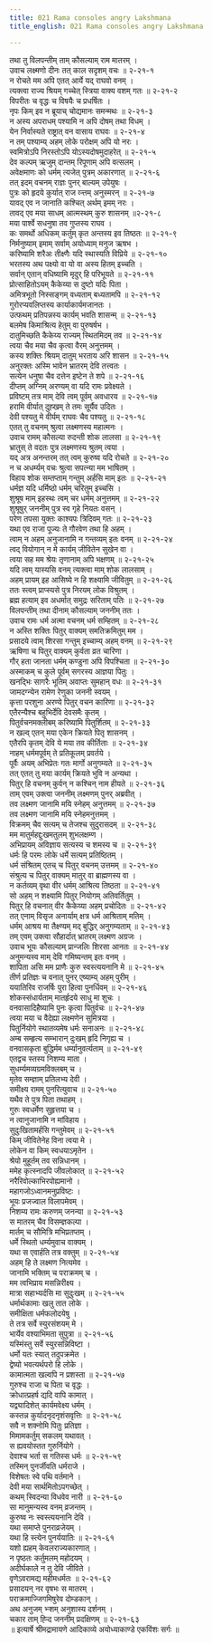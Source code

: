 ```yaml
---
title: 021 Rama consoles angry Lakshmana
title_english: 021 Rama consoles angry Lakshmana

---
```

तथा तु विलपन्तीम् ताम् कौसल्याम् राम मातरम् ।  
उवाच लक्ष्मणो दीनः तत् काल सदृशम् वचः ॥ २-२१-१  
न रोचते मम अपि एतत् आर्ये यद् राघवो वनम् ।  
त्यक्त्वा राज्य श्रियम् गच्चेत् स्त्रिया वाक्य वशम् गतः ॥ २-२१-२  
विपरीतः च वृद्धः च विषयैः च प्रधर्षितः ।  
नृपः किम् इव न ब्रूयाच् चोद्यमानः समन्मथः ॥ २-२१-३  
न अस्य अपराधम् पश्यामि न अपि दोषम् तथा विधम् ।  
येन निर्वास्यते राष्ट्रात् वन वासाय राघवः ॥ २-२१-४  
न तम् पश्याम्य् अहम् लोके परोक्षम् अपि यो नरः ।  
स्वमित्रोऽपि निरस्तोऽपि योऽस्यदोषमुदाहरेत् ॥ २-२१-५  
देव कल्पम् ऋजुम् दान्तम् रिपूणाम् अपि वत्सलम् ।  
अवेक्षमाणः को धर्मम् त्यजेत् पुत्रम् अकारणात् ॥ २-२१-६  
तत् इदम् वचनम् राज्ञः पुनर् बाल्यम् उपेयुषः ।  
पुत्रः को हृदये कुर्यात् राज व्ऱ्त्तम् अनुस्मरन् ॥ २-२१-७  
यावद् एव न जानाति कश्चित् अर्थम् इमम् नरः ।  
तावद् एव मया साधम् आत्मस्थम् कुरु शासनम् ॥२-२१-८  
मया पार्श्वे सधनुषा तव गुप्तस्य राघव ।  
कः समर्थो अधिकम् कर्तुम् कृत अन्तस्य इव तिष्ठतः ॥ २-२१-९  
निर्मनुष्याम् इमाम् सर्वाम् अयोध्याम् मनुज ऋषभ ।  
करिष्यामि शरैअः तीक्ष्णैः यदि स्थास्यति विप्रिये ॥ २-२१-१०  
भरतस्य अथ पक्ष्यो वा यो वा अस्य हितम् इच्चति ।  
सर्वान् एतान् वधिष्यामि मृदुर् हि परिभूयते ॥ २-२१-११  
प्रोत्साहितोऽयम् कैकेय्या स दुष्टो यदिः पिता ।  
अमित्रभूतो निस्सङ्गम् वध्यताम् बध्यतामपि ॥ २-२१-१२  
गुरोरप्यवलिप्तस्य कार्याकार्यमजानतः ।  
उत्फथम् प्रतिपन्नस्य कार्यम् भवति शासन्म् ॥ २-२१-१३  
बलमेष किमाश्रित्य हेतुम् वा पुरुषर्षभ ।  
दातुमिच्छति कैकेय्य राज्यम् स्थितमिदम् तव ॥ २-२१-१४  
त्वया चैव मया चैव कृत्वा वैरम् अनुत्तमम् ।  
कस्य शक्तिः श्रियम् दातुम् भरताय अरि शासन ॥ २-२१-१५  
अनुरक्तः अस्मि भावेन भ्रातरम् देवि तत्त्वतः ।  
सत्येन धनुषा चैव दत्तेन इष्टेन ते शपे ॥ २-२१-१६  
दीप्तम् अग्निम् अरण्यम् वा यदि रामः प्रवेक्ष्यते ।  
प्रविष्टम् तत्र माम् देवि त्वम् पूर्वम् अवधारय ॥ २-२१-१७  
हरामि वीर्यात् दुह्खम् ते तमः सूर्यैव उदितः ।  
देवी पश्यतु मे वीर्यम् राघवः चैव पश्यतु ॥ २-२१-१८  
एतत् तु वचनम् श्रुत्वा लक्ष्मणस्य महात्मनः ।  
उवाच रामम् कौसल्या रुदन्ती शोक लालसा ॥ २-२१-१९  
भ्रातुस् ते वदतः पुत्र लक्ष्मणस्य श्रुतम् त्वया ।  
यद् अत्र अनन्तरम् तत् त्वम् कुरुष्व यदि रोचते ॥ २-२१-२०  
न च अधर्म्यम् वचः श्रुत्वा सपत्न्या मम भाषितम् ।  
विहाय शोक सम्तप्ताम् गन्तुम् अर्हसि माम् इतः ॥ २-२१-२१  
धर्मज्ञ यदि धर्मिष्ठो धर्मम् चरितुम् इच्चसि ।  
शुश्रूष माम् इहस्थः त्वम् चर धर्मम् अनुत्तमम् ॥ २-२१-२२  
शुश्रूषुर् जननीम् पुत्र स्व गृहे नियतः वसन् ।  
परेण तपसा युक्तः काश्यपः त्रिदिवम् गतः ॥ २-२१-२३  
यथा एव राजा पूज्यः ते गौरवेण तथा हि अहम् ।  
त्वाम् न अहम् अनुजानामि न गन्तव्यम् इतः वनम् ॥ २-२१-२४  
त्वद् वियोगान् न मे कार्यम् जीवितेन सुखेन वा ।  
त्वया सह मम श्रेयः तृणानाम् अपि भक्षणम् ॥ २-२१-२५  
यदि त्वम् यास्यसि वनम् त्यक्त्वा माम् शोक लालसाम् ।  
अहम् प्रायम् इह आसिष्ये न हि शक्ष्यामि जीवितुम् ॥ २-२१-२६  
ततः स्त्वम् प्राप्स्यसे पुत्र निरयम् लोक विश्रुतम् ।  
ब्रह्म हत्याम् इव अधर्मात् समुद्रः सरिताम् पतिः ॥ २-२१-२७  
विलपन्तीम् तथा दीनाम् कौसल्याम् जननीम् ततः ।  
उवाच रामः धर्म अत्मा वचनम् धर्म सम्हितम् ॥ २-२१-२८  
न अस्ति शक्तिः पितुर् वाक्यम् समतिक्रमितुम् मम ।  
प्रसादये त्वाम् शिरसा गन्तुम् इच्चाम्य् अहम् वनम् ॥ २-२१-२९  
ऋषिणा च पितुर् वाक्यम् कुर्वता व्रत चारिणा ।  
गौर् हता जानता धर्मम् कण्डुना अपि विपश्चिता ॥ २-२१-३०  
अस्माकम् च कुले पूर्वम् सगरस्य आज्ञया पितुः ।  
खनद्भिः सागरैः भूतिम् अवाप्तः सुमहान् वधः ॥ २-२१-३१  
जामदग्न्येन रामेण रेणुका जननी स्वयम् ।  
कृत्ता परशुना अरण्ये पितुर् वचन कारिणा ॥ २-२१-३२  
एतैरन्यैश्च बहुभिर्देवि देवसमैः कृतम् ।  
पितुर्वचनमक्लीबम् करिष्यामि पितुर्शितम् ॥ २-२१-३३  
न खल्व् एतन् मया एकेन क्रियते पितृ शासनम् ।  
एतैरपि कृतम् देवि ये मया तव कीर्तिताः ॥ २-२१-३४  
नाहम् धर्ममपूर्वम् ते प्रतिकूलम् प्रवर्तये ।  
पूर्वैः अयम् अभिप्रेतः गतः मार्गो अनुगम्यते ॥ २-२१-३५  
तत् एतत् तु मया कार्यम् क्रियते भुवि न अन्यथा ।  
पितुर् हि वचनम् कुर्वन् न कश्चिन् नाम हीयते ॥ २-२१-३६  
ताम् एवम् उक्त्वा जननीम् लक्ष्मणम् पुनर् अब्रवीत् ।  
तव लक्ष्मण जानामि मयि स्नेहम् अनुत्तमम् ॥ २-२१-३७  
तव लक्ष्मण जानामि मयि स्नेहमनुत्तमम् ।  
विक्रमम् चैव सत्यम् च तेजश्च सुदुरासदम् ॥ २-२१-३८  
मम मातुर्महद्दुःखमतुलम् शुभलक्षम्ण ।  
अभिप्रायम् अविज्ञाय सत्यस्य च शमस्य च ॥ २-२१-३९  
धर्मः हि परमः लोके धर्मे सत्यम् प्रतिष्ठितम् ।  
धर्म संश्रितम् एतच् च पितुर् वचनम् उत्तमम् ॥ २-२१-४०  
संश्रुत्य च पितुर् वाक्यम् मातुर् वा ब्राह्मणस्य वा ।  
न कर्तव्यम् वृथा वीर धर्मम् आश्रित्य तिष्ठता ॥ २-२१-४१  
सो अहम् न शक्ष्यामि पितुर् नियोगम् अतिवर्तितुम् ।  
पितुर् हि वचनात् वीर कैकेय्या अहम् प्रचोदितः ॥ २-२१-४२  
तत् एनाम् विसृज अनार्याम् क्षत्र धर्म आश्रिताम् मतिम् ।  
धर्मम् आश्रय मा तैक्ष्ण्यम् मद् बुद्धिर् अनुगम्यताम् ॥ २-२१-४३  
तम् एवम् उक्त्वा सौहार्दात् भ्रातरम् लक्ष्मण अग्रजः ।  
उवाच भूयः कौसल्याम् प्रान्जलिः शिरसा आनतः ॥ २-२१-४४  
अनुमन्यस्व माम् देवि गमिष्यन्तम् इतः वनम् ।  
शापिता असि मम प्राणैः कुरु स्वस्त्ययनानि मे ॥ २-२१-४५  
तीर्ण प्रतिज्ञः च वनात् पुनर् एष्याम्य् अहम् पुरीम् ।  
ययातिरिव राजर्षिः पुरा हित्वा पुनर्धिवम् ॥ २-२१-४६  
शोकस्संधार्यताम् मातर्हृदये साधु मा शुचः ।  
वनवासादिहैष्यामि पुनः कृत्वा पितुर्वचः ॥ २-२१-४७  
त्वया मया च वैदेह्या लक्ष्मणेन सुमित्रया ।  
पितुर्नियोगे स्थातव्यमेष धर्मः सनाअनः ॥ २-२१-४८  
अम्ब सम्हृत्य सम्भारान् दुःखम् हृदि निगृह्य च ।  
वनवासकृता बुद्धिर्मम धर्म्यानुवर्त्यताम् ॥ २-२१-४९  
एतद्वच स्तस्य निशम्य माता ।  
सुधर्म्यमव्यग्रमविक्लबम् च ।  
मृतेव सम्ज्ञाम् प्रतिलभ्य देवी ।  
समीक्ष्य रामम् पुनरित्युवाच ॥ २-२१-५०  
यथैव ते पुत्र पिता तथाहम् ।  
गुरुः स्वधर्मेण सुहृत्तया च ।  
न त्वानुजानामि न मांविहाय ।  
सुदुःखितामर्हसि गन्तुमेवम् ॥ २-२१-५१  
किम् जीवितेनेह विना त्वया मे ।  
लोकेन वा किम् स्वधयाऽमृतेन ।  
श्रेयो मुहूर्तम् तव सन्निधानम् ।  
ममेह कृत्स्नादपि जीवलोकात् ॥ २-२१-५२  
नरैरिवोल्काभिरपोह्यमानो ।  
महागजोऽध्वानमनुप्रविष्टः ।  
भूयः प्रजज्वाल विलापमेवम् ।  
निशम्य रामः करुणम् जनन्या ॥ २-२१-५३  
स मातरम् चैव विसम्ज्ञकल्पा ।  
मार्तम् च सौमित्रि मभिप्रतप्तम् ।  
धर्मे स्थितो धर्म्यमुवाच वाक्यम् ।  
यथा स एवार्हति तत्र वक्तुम् ॥ २-२१-५४  
अहम् हि ते लक्ष्मण नित्यमेव ।  
जानामि भक्तिम् च पराक्रमम् च ।  
मम त्वभिप्राय मसन्निरीक्ष्य ।  
मात्रा सहाभ्यर्दसि मा सुदुःखम् ॥ २-२१-५५  
धर्मार्थकामाः खलु तात लोके ।  
समीक्षिता धर्मफलोदयेषु ।  
ते तत्र सर्वे स्युरसंशयम् मे ।  
भार्येव वश्याभिमता सुपुत्रा ॥ २-२१-५६  
यस्मिंस्तु सर्वे स्युरसन्निविष्टा ।  
धर्मो यतः स्यात् तदुपक्रमेत ।  
द्वेष्यो भवत्यर्थपरो हि लोके ।  
कामात्मता खल्वपि न प्रशस्ता ॥ २-२१-५७  
गुरुश्च राजा च पिता च वृद्धः ।  
क्रोधात्प्रहर्ष द्यदि वापि कामात् ।  
यद्व्यादिशेत् कार्यमवेक्ष्य धर्मम् ।  
कस्तन्न कुर्यादनृदनृशंसवृत्तिः ॥ २-२१-५८  
सवै न शक्नोमि पितुः प्रतिज्ञा ।  
मिमामकर्तुम् सकलम् यथावत् ।  
स ह्यवयोस्तत गुरुर्नियोगे ।  
देवाश्च भर्ता स गतिस्स धर्मः ॥ २-२१-५९  
तस्मिन् पुनर्जीवति धर्मराजे ।  
विशेषतः स्वे पथि वर्तमाने ।  
देवी मया सार्थमितोऽपगच्छेत् ।  
कथम् स्विदन्या विधवेव नारी ॥ २-२१-६०  
सा मानुमन्यस्व वनम् व्रजन्तम् ।  
कुरुष्व नः स्वस्त्ययनानि देवि ।  
यथा समाप्ते पुनराव्रजेयम् ।  
यथा हि स्त्येन पुनर्ययातिः ॥ २-२१-६१  
यशो ह्यहम् केवलराज्यकारणात् ।  
न पृष्ठतः कर्तुमलम् महोदयम् ।  
अदीर्घकाले न तु देवि जीविते ।  
वृणेऽवरामद्य महीमधर्मतः ॥ २-२१-६२  
प्रसादयन् नर वृषभः स मातरम् ।  
पराक्रमाज्जिगमिषुरेव दोम्डकान् ।  
अथ अनुजम् भ्ऱ्शम् अनुशास्य दर्शनम् ।  
चकार ताम् ह्ऱ्दि जननीम् प्रदक्षिणम् ॥ २-२१-६३  
॥ इत्यार्षे श्रीमद्रामायणे आदिकाव्ये अयोध्याकाण्डे एकविंशः सर्गः ॥